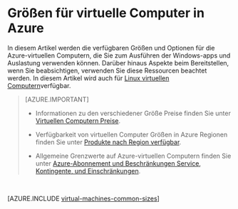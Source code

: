 <properties
 pageTitle="Windows virtueller Computer Größen | Microsoft Azure"
 description="Listet die verschiedenen Größen für Windows-virtuellen Computern in Azure verfügbar."
 services="virtual-machines-windows"
 documentationCenter=""
 authors="cynthn"
 manager="timlt"
 editor=""
 tags="azure-resource-manager,azure-service-management"/>

<tags
ms.service="virtual-machines-windows"
 ms.devlang="na"
 ms.topic="article"
 ms.tgt_pltfrm="vm-windows"
 ms.workload="infrastructure-services"
 ms.date="09/21/2016"
 ms.author="cynthn"/>

# <a name="sizes-for-virtual-machines-in-azure"></a>Größen für virtuelle Computer in Azure

In diesem Artikel werden die verfügbaren Größen und Optionen für die Azure-virtuellen Computern, die Sie zum Ausführen der Windows-apps und Auslastung verwenden können. Darüber hinaus Aspekte beim Bereitstellen, wenn Sie beabsichtigen, verwenden Sie diese Ressourcen beachtet werden.  In diesem Artikel wird auch für [Linux virtuellen Computern](virtual-machines-linux-sizes.md)verfügbar.

>[AZURE.IMPORTANT] 
>
>- Informationen zu den verschiedener Größe Preise finden Sie unter [Virtuellen Computern Preise](https://azure.microsoft.com/pricing/details/virtual-machines/#Windows). 
>
>- Verfügbarkeit von virtuellen Computer Größen in Azure Regionen finden Sie unter [Produkte nach Region verfügbar](https://azure.microsoft.com/regions/services/).
>
>- Allgemeine Grenzwerte auf Azure-virtuellen Computern finden Sie unter [Azure-Abonnement und Beschränkungen Service, Kontingente, und Einschränkungen](../azure-subscription-service-limits.md).
<br>    

[AZURE.INCLUDE [virtual-machines-common-sizes](../../includes/virtual-machines-common-sizes.md)]


